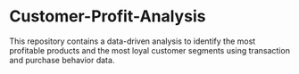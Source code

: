 # Customer-Profit-Analysis
This repository contains a data-driven analysis to identify the most profitable products and the most loyal customer segments using transaction and purchase behavior data.
